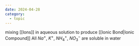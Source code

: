 ```yaml
---
date: 2024-04-28
category:
  - topic
---
```

mixing [[Ions]] in aqueous solution to produce [[Ionic Bond|Ionic Compound]] 
All $Na^+$, $K^+$, $NH_4^+$, $NO_3^-$ are soluble in water